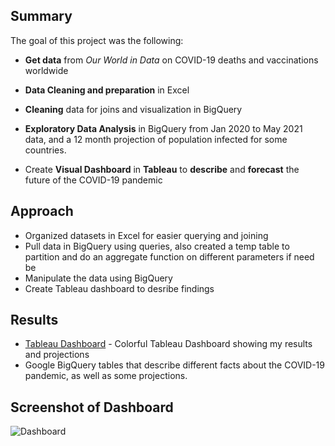 ## Summary
The goal of this project was the following: 
* **Get data** from *Our World in Data* on COVID-19 deaths and vaccinations worldwide
* **Data Cleaning and preparation** in Excel
* **Cleaning** data for joins and visualization in BigQuery
* **Exploratory Data Analysis** in BigQuery from Jan 2020 to May 2021 data, and a 12 month projection of population infected for some countries.

* Create **Visual Dashboard** in **Tableau** to **describe** and **forecast** the future of the COVID-19 pandemic


## Approach
* Organized datasets in Excel for easier querying and joining
* Pull data in BigQuery using queries, also created a temp table to partition and do an aggregate function on different parameters if need be
* Manipulate the data using BigQuery
* Create Tableau dashboard to desribe findings


## Results
* [Tableau Dashboard](https://public.tableau.com/app/profile/trenton.moore4482/viz/WorldwideCOVIDDashboard/Dashboard1) - Colorful Tableau Dashboard showing my results and projections
* Google BigQuery tables that describe different facts about the COVID-19 pandemic, as well as some projections.
## Screenshot of Dashboard
![Dashboard](https://imgur.com/8fUWdNA.png)
